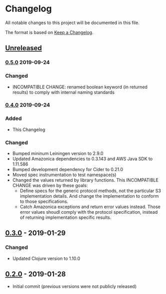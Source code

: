 # Changelog
All notable changes to this project will be documented in this file.

The format is based on [Keep a Changelog](http://keepachangelog.com/en/1.0.0/).

## [Unreleased]

### [0.5.0] 2019-09-24
### Changed
- INCOMPATIBLE CHANGE: renamed boolean keyword (in returned results) to comply with internal naming standards

### [0.4.0] 2019-09-24
### Added
- This Changelog

### Changed
- Bumped mininum Leiningen version to 2.9.0
- Updated Amazonica dependencies to 0.3.143 and AWS Java SDK to 1.11.586
- Bumped development dependency for Cider to 0.21.0
- Moved spec instrumentation to test namespace(s)
- Changed the values returned by library functions. This INCOMPATIBLE CHANGE was driven by these goals:
  - Define specs for the generic protocol methods, not the particular S3 implementation details. And change the implementation to conform to those specifications.
  - Catch Amazonica exceptions and return error values instead. Those error values shoudl comply with the protocol specification, instead of returning implementation specific results.

## [0.3.0] - 2019-01-29
### Changed
- Updated Clojure version to 1.10.0

## [0.2.0] - 2019-01-28
- Initial commit (previous versions were not publicly released)

[UNRELEASED]:  https://github.com/magnetcoop/buddy-auth.jwt-oidc/compare/v0.5.0...HEAD
[0.5.0]: https://github.com/magnetcoop/buddy-auth.jwt-oidc/releases/tag/v0.5.0
[0.4.0]: https://github.com/magnetcoop/buddy-auth.jwt-oidc/releases/tag/v0.4.0
[0.3.0]: https://github.com/magnetcoop/buddy-auth.jwt-oidc/releases/tag/v0.3.0
[0.2.0]: https://github.com/magnetcoop/buddy-auth.jwt-oidc/releases/tag/v0.2.0

